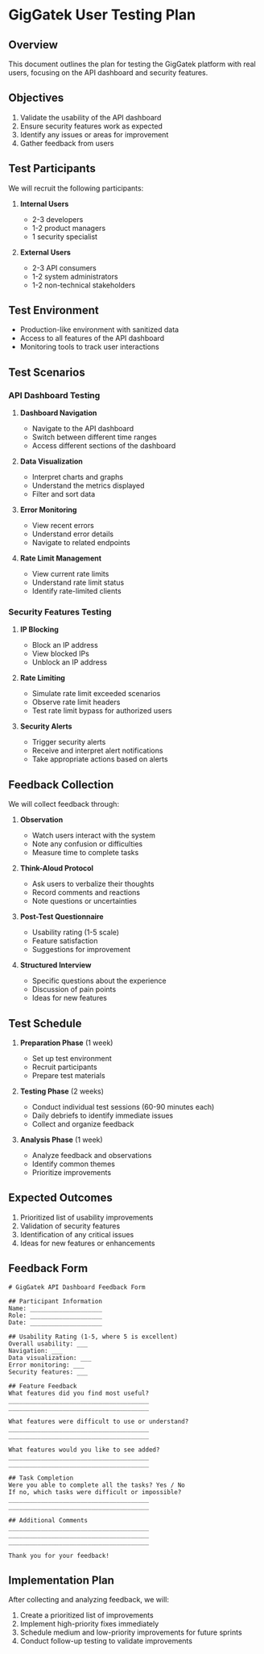 # GigGatek User Testing Plan

## Overview

This document outlines the plan for testing the GigGatek platform with real users, focusing on the API dashboard and security features.

## Objectives

1. Validate the usability of the API dashboard
2. Ensure security features work as expected
3. Identify any issues or areas for improvement
4. Gather feedback from users

## Test Participants

We will recruit the following participants:

1. **Internal Users**
   - 2-3 developers
   - 1-2 product managers
   - 1 security specialist

2. **External Users**
   - 2-3 API consumers
   - 1-2 system administrators
   - 1-2 non-technical stakeholders

## Test Environment

- Production-like environment with sanitized data
- Access to all features of the API dashboard
- Monitoring tools to track user interactions

## Test Scenarios

### API Dashboard Testing

1. **Dashboard Navigation**
   - Navigate to the API dashboard
   - Switch between different time ranges
   - Access different sections of the dashboard

2. **Data Visualization**
   - Interpret charts and graphs
   - Understand the metrics displayed
   - Filter and sort data

3. **Error Monitoring**
   - View recent errors
   - Understand error details
   - Navigate to related endpoints

4. **Rate Limit Management**
   - View current rate limits
   - Understand rate limit status
   - Identify rate-limited clients

### Security Features Testing

1. **IP Blocking**
   - Block an IP address
   - View blocked IPs
   - Unblock an IP address

2. **Rate Limiting**
   - Simulate rate limit exceeded scenarios
   - Observe rate limit headers
   - Test rate limit bypass for authorized users

3. **Security Alerts**
   - Trigger security alerts
   - Receive and interpret alert notifications
   - Take appropriate actions based on alerts

## Feedback Collection

We will collect feedback through:

1. **Observation**
   - Watch users interact with the system
   - Note any confusion or difficulties
   - Measure time to complete tasks

2. **Think-Aloud Protocol**
   - Ask users to verbalize their thoughts
   - Record comments and reactions
   - Note questions or uncertainties

3. **Post-Test Questionnaire**
   - Usability rating (1-5 scale)
   - Feature satisfaction
   - Suggestions for improvement

4. **Structured Interview**
   - Specific questions about the experience
   - Discussion of pain points
   - Ideas for new features

## Test Schedule

1. **Preparation Phase** (1 week)
   - Set up test environment
   - Recruit participants
   - Prepare test materials

2. **Testing Phase** (2 weeks)
   - Conduct individual test sessions (60-90 minutes each)
   - Daily debriefs to identify immediate issues
   - Collect and organize feedback

3. **Analysis Phase** (1 week)
   - Analyze feedback and observations
   - Identify common themes
   - Prioritize improvements

## Expected Outcomes

1. Prioritized list of usability improvements
2. Validation of security features
3. Identification of any critical issues
4. Ideas for new features or enhancements

## Feedback Form

```
# GigGatek API Dashboard Feedback Form

## Participant Information
Name: ____________________
Role: ____________________
Date: ____________________

## Usability Rating (1-5, where 5 is excellent)
Overall usability: ___
Navigation: ___
Data visualization: ___
Error monitoring: ___
Security features: ___

## Feature Feedback
What features did you find most useful?
_______________________________________
_______________________________________

What features were difficult to use or understand?
_______________________________________
_______________________________________

What features would you like to see added?
_______________________________________
_______________________________________

## Task Completion
Were you able to complete all the tasks? Yes / No
If no, which tasks were difficult or impossible?
_______________________________________
_______________________________________

## Additional Comments
_______________________________________
_______________________________________
_______________________________________

Thank you for your feedback!
```

## Implementation Plan

After collecting and analyzing feedback, we will:

1. Create a prioritized list of improvements
2. Implement high-priority fixes immediately
3. Schedule medium and low-priority improvements for future sprints
4. Conduct follow-up testing to validate improvements
